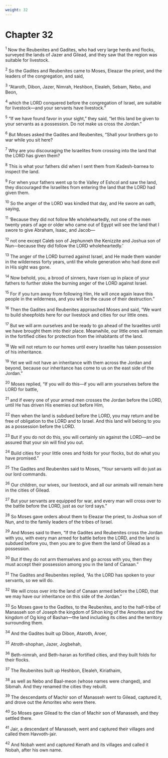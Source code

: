 ```yaml
---
weight: 32
---
```


# Chapter 32

<sup>1</sup> Now the Reubenites and Gadites, who had very large herds and flocks, surveyed the lands of Jazer and Gilead, and they saw that the region was suitable for livestock. 

<sup>2</sup> So the Gadites and Reubenites came to Moses, Eleazar the priest, and the leaders of the congregation, and said, 

<sup>3</sup> “Ataroth, Dibon, Jazer, Nimrah, Heshbon, Elealeh, Sebam, Nebo, and Beon, 

<sup>4</sup> which the LORD conquered before the congregation of Israel, are suitable for livestock—and your servants have livestock.” 

<sup>5</sup> “If we have found favor in your sight,” they said, “let this land be given to your servants as a possession. Do not make us cross the Jordan.” 

<sup>6</sup> But Moses asked the Gadites and Reubenites, “Shall your brothers go to war while you sit here? 

<sup>7</sup> Why are you discouraging the Israelites from crossing into the land that the LORD has given them? 

<sup>8</sup> This is what your fathers did when I sent them from Kadesh-barnea to inspect the land. 

<sup>9</sup> For when your fathers went up to the Valley of Eshcol and saw the land, they discouraged the Israelites from entering the land that the LORD had given them. 

<sup>10</sup> So the anger of the LORD was kindled that day, and He swore an oath, saying, 

<sup>11</sup> ‘Because they did not follow Me wholeheartedly, not one of the men twenty years of age or older who came out of Egypt will see the land that I swore to give Abraham, Isaac, and Jacob— 

<sup>12</sup> not one except Caleb son of Jephunneh the Kenizzite and Joshua son of Nun—because they did follow the LORD wholeheartedly.’ 

<sup>13</sup> The anger of the LORD burned against Israel, and He made them wander in the wilderness forty years, until the whole generation who had done evil in His sight was gone. 

<sup>14</sup> Now behold, you, a brood of sinners, have risen up in place of your fathers to further stoke the burning anger of the LORD against Israel. 

<sup>15</sup> For if you turn away from following Him, He will once again leave this people in the wilderness, and you will be the cause of their destruction.” 

<sup>16</sup> Then the Gadites and Reubenites approached Moses and said, “We want to build sheepfolds here for our livestock and cities for our little ones. 

<sup>17</sup> But we will arm ourselves and be ready to go ahead of the Israelites until we have brought them into their place. Meanwhile, our little ones will remain in the fortified cities for protection from the inhabitants of the land. 

<sup>18</sup> We will not return to our homes until every Israelite has taken possession of his inheritance. 

<sup>19</sup> Yet we will not have an inheritance with them across the Jordan and beyond, because our inheritance has come to us on the east side of the Jordan.” 

<sup>20</sup> Moses replied, “If you will do this—if you will arm yourselves before the LORD for battle, 

<sup>21</sup> and if every one of your armed men crosses the Jordan before the LORD, until He has driven His enemies out before Him, 

<sup>22</sup> then when the land is subdued before the LORD, you may return and be free of obligation to the LORD and to Israel. And this land will belong to you as a possession before the LORD. 

<sup>23</sup> But if you do not do this, you will certainly sin against the LORD—and be assured that your sin will find you out. 

<sup>24</sup> Build cities for your little ones and folds for your flocks, but do what you have promised.” 

<sup>25</sup> The Gadites and Reubenites said to Moses, “Your servants will do just as our lord commands. 

<sup>26</sup> Our children, our wives, our livestock, and all our animals will remain here in the cities of Gilead. 

<sup>27</sup> But your servants are equipped for war, and every man will cross over to the battle before the LORD, just as our lord says.” 

<sup>28</sup> So Moses gave orders about them to Eleazar the priest, to Joshua son of Nun, and to the family leaders of the tribes of Israel. 

<sup>29</sup> And Moses said to them, “If the Gadites and Reubenites cross the Jordan with you, with every man armed for battle before the LORD, and the land is subdued before you, then you are to give them the land of Gilead as a possession. 

<sup>30</sup> But if they do not arm themselves and go across with you, then they must accept their possession among you in the land of Canaan.” 

<sup>31</sup> The Gadites and Reubenites replied, “As the LORD has spoken to your servants, so we will do. 

<sup>32</sup> We will cross over into the land of Canaan armed before the LORD, that we may have our inheritance on this side of the Jordan.” 

<sup>33</sup> So Moses gave to the Gadites, to the Reubenites, and to the half-tribe of Manasseh son of Joseph the kingdom of Sihon king of the Amorites and the kingdom of Og king of Bashan—the land including its cities and the territory surrounding them. 

<sup>34</sup> And the Gadites built up Dibon, Ataroth, Aroer, 

<sup>35</sup> Atroth-shophan, Jazer, Jogbehah, 

<sup>36</sup> Beth-nimrah, and Beth-haran as fortified cities, and they built folds for their flocks. 

<sup>37</sup> The Reubenites built up Heshbon, Elealeh, Kiriathaim, 

<sup>38</sup> as well as Nebo and Baal-meon (whose names were changed), and Sibmah. And they renamed the cities they rebuilt. 

<sup>39</sup> The descendants of Machir son of Manasseh went to Gilead, captured it, and drove out the Amorites who were there. 

<sup>40</sup> So Moses gave Gilead to the clan of Machir son of Manasseh, and they settled there. 

<sup>41</sup> Jair, a descendant of Manasseh, went and captured their villages and called them Havvoth-jair. 

<sup>42</sup> And Nobah went and captured Kenath and its villages and called it Nobah, after his own name. 


